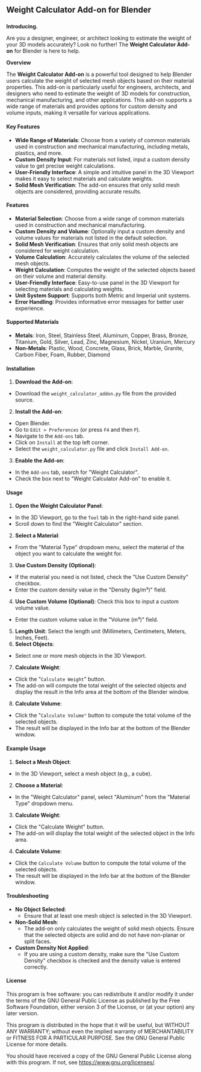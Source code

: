 ## **Weight Calculator Add-on for Blender**

###
**Introducing.**

Are you a designer, engineer, or architect looking to estimate the weight of your 3D models accurately? Look no further! The **Weight Calculator Add-on** for Blender is here to help.

**Overview**

The **Weight Calculator Add-on** is a powerful tool designed to help Blender users calculate the weight of selected mesh objects based on their material properties. This add-on is particularly useful for engineers, architects, and designers who need to estimate the weight of 3D models for construction, mechanical manufacturing, and other applications. This add-on supports a wide range of materials and provides options for custom density and volume inputs, making it versatile for various applications.

#### **Key Features**

* **Wide Range of Materials**: Choose from a variety of common materials used in construction and mechanical manufacturing, including metals, plastics, and more.
* **Custom Density Input**: For materials not listed, input a custom density value to get precise weight calculations.
* **User-Friendly Interface**: A simple and intuitive panel in the 3D Viewport makes it easy to select materials and calculate weights.
* **Solid Mesh Verification**: The add-on ensures that only solid mesh objects are considered, providing accurate results.

#### **Features**

* **Material Selection**: Choose from a wide range of common materials used in construction and mechanical manufacturing.
* **Custom Density and Volume**: Optionally input a custom density and volume values for materials not listed in the default selection.
* **Solid Mesh Verification**: Ensures that only solid mesh objects are considered for weight calculation.
* **Volume Calculation**: Accurately calculates the volume of the selected mesh objects.
* **Weight Calculation**: Computes the weight of the selected objects based on their volume and material density.
* **User-Friendly Interface**: Easy-to-use panel in the 3D Viewport for selecting materials and calculating weights.
* **Unit System Support**: Supports both Metric and Imperial unit systems.
* **Error Handling**: Provides informative error messages for better user experience.

#### **Supported Materials**

* **Metals**: Iron, Steel, Stainless Steel, Aluminum, Copper, Brass, Bronze, Titanium, Gold, Silver, Lead, Zinc, Magnesium, Nickel, Uranium, Mercury
* **Non-Metals**: Plastic, Wood, Concrete, Glass, Brick, Marble, Granite, Carbon Fiber, Foam, Rubber, Diamond

#### **Installation**

1. **Download the Add-on**:
  * Download the `weight_calculator_addon.py` file from the provided source.
2. **Install the Add-on**:
  * Open Blender.
  * Go to `Edit > Preferences` (or press `F4` and then `P`).
  * Navigate to the `Add-ons` tab.
  * Click on `Install` at the top left corner.
  * Select the `weight_calculator.py` file and click `Install Add-on`.
3. **Enable the Add-on**:
  * In the `Add-ons` tab, search for "Weight Calculator".
  * Check the box next to "Weight Calculator Add-on" to enable it.

#### **Usage**

1. **Open the Weight Calculator Panel**:
  * In the 3D Viewport, go to the `Tool` tab in the right-hand side panel.
  * Scroll down to find the "Weight Calculator" section.
2. **Select a Material**:
  * From the "Material Type" dropdown menu, select the material of the object you want to calculate the weight for.
3. **Use Custom Density (Optional)**:
  * If the material you need is not listed, check the "Use Custom Density" checkbox.
  * Enter the custom density value in the "Density (kg/m³)" field.
4. **Use Custom Volume (Optional)**: Check this box to input a custom volume value.
  * Enter the custom volume value in the "Volume (m³)" field.
5. **Length Unit**: Select the length unit (Millimeters, Centimeters, Meters, Inches, Feet).
6. **Select Objects**:
  * Select one or more mesh objects in the 3D Viewport.
7. **Calculate Weight**:
  * Click the "`Calculate Weight`" button.
  * The add-on will compute the total weight of the selected objects and display the result in the Info area at the bottom of the Blender window.
8. **Calculate Volume**:
  * Click the "`Calculate Volume"` button to compute the total volume of the selected objects.
  * The result will be displayed in the Info bar at the bottom of the Blender window.

#### **Example Usage**

1. **Select a Mesh Object**:
  * In the 3D Viewport, select a mesh object (e.g., a cube).
2. **Choose a Material**:
  * In the "Weight Calculator" panel, select "Aluminum" from the "Material Type" dropdown menu.
3. **Calculate Weight**:
  * Click the "Calculate Weight" button.
  * The add-on will display the total weight of the selected object in the Info area.
4. **Calculate Volume**:
  * Click the `Calculate Volume` button to compute the total volume of the selected objects.
  * The result will be displayed in the Info bar at the bottom of the Blender window.

#### **Troubleshooting**

* **No Object Selected**:
  * Ensure that at least one mesh object is selected in the 3D Viewport.
* **Non-Solid Mesh**:
  * The add-on only calculates the weight of solid mesh objects. Ensure that the selected objects are solid and do not have non-planar or split faces.
* **Custom Density Not Applied**:
  * If you are using a custom density, make sure the "Use Custom Density" checkbox is checked and the density value is entered correctly.

#### **License**

This program is free software: you can redistribute it and/or modify it under the terms of the GNU General Public License as published by the Free Software Foundation, either version 3 of the License, or (at your option) any later version.

This program is distributed in the hope that it will be useful, but WITHOUT ANY WARRANTY; without even the implied warranty of MERCHANTABILITY or FITNESS FOR A PARTICULAR PURPOSE. See the GNU General Public License for more details.

You should have received a copy of the GNU General Public License along with this program. If not, see https://www.gnu.org/licenses/.
